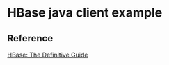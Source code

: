 
# HBase java client example

## Reference 

[HBase: The Definitive Guide](https://github.com/larsgeorge/hbase-book)


